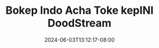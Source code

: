 --- 
title: "Bokep Indo Acha Toke kepINI  DoodStream"
description: "nonton bokeh Bokep Indo Acha Toke kepINI  DoodStream yandex full new"
date: 2024-06-03T13:12:17-08:00
file_code: "z92dvxqgn5t8"
draft: false
cover: "ixz3g03ju3pezx71.jpg"
tags: ["Bokep", "Indo", "Acha", "Toke", "kepINI", "DoodStream"]
length: 4824
fld_id: "1482749"
foldername: "Acha toge"
categories: ["Acha toge"]
views: 0
---